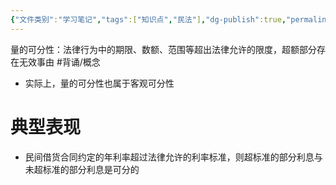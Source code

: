 ```yaml
---
{"文件类别":"学习笔记","tags":["知识点","民法"],"dg-publish":true,"permalink":"/学习笔记studyup/知识点cheese/量的可分性/","dgPassFrontmatter":true,"created":"2024-07-18T11:09:16.658+08:00","updated":"2024-10-27T22:01:40.040+08:00"}
---
```


量的可分性：法律行为中的期限、数额、范围等超出法律允许的限度，超额部分存在无效事由 #背诵/概念 
- 实际上，量的可分性也属于客观可分性
# 典型表现
- 民间借货合同约定的年利率超过法律允许的利率标准，则超标准的部分利息与未超标准的部分利息是可分的 
